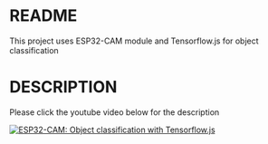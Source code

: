 # README #

This project uses ESP32-CAM module and Tensorflow.js for object classification 

# DESCRIPTION #
Please click the youtube video below for the description

[![ESP32-CAM: Object classification with Tensorflow.js](http://img.youtube.com/vi/dZrCx_RIdMI/0.jpg)](https://www.youtube.com/watch?v=dZrCx_RIdMI "ESP32-CAM: Object classification with Tensorflow.js")
